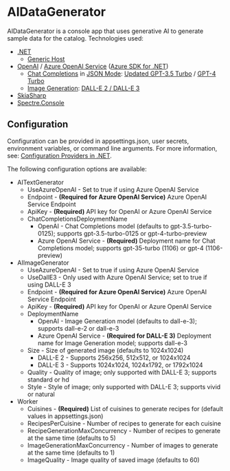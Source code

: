 # AIDataGenerator

AIDataGenerator is a console app that uses generative AI to generate sample data for the catalog. Technologies used:

- [.NET](https://dotnet.microsoft.com/)
    - [Generic Host](https://learn.microsoft.com/dotnet/core/extensions/generic-host)
- [OpenAI](https://openai.com/) / [Azure OpenAI Service](https://azure.microsoft.com/products/ai-services/openai-service/) ([Azure SDK for .NET](https://github.com/Azure/azure-sdk-for-net))
    - [Chat Completions](https://platform.openai.com/docs/guides/text-generation/chat-completions-api) in [JSON Mode](https://platform.openai.com/docs/guides/text-generation/json-mode): [Updated GPT-3.5 Turbo](https://platform.openai.com/docs/models/gpt-3-5) / [GPT-4 Turbo](https://platform.openai.com/docs/models/gpt-4-and-gpt-4-turbo)
    - [Image Generation](https://platform.openai.com/docs/guides/images): [DALL-E 2 / DALL-E 3](https://platform.openai.com/docs/models/dall-e)
- [SkiaSharp](https://github.com/mono/SkiaSharp)
- [Spectre.Console](https://spectreconsole.net/)

## Configuration

Configuration can be provided in appsettings.json, user secrets, environment variables, or command line arguments. For more information, see: [Configuration Providers in .NET](https://learn.microsoft.com/dotnet/core/extensions/configuration-providers).

The following configuration options are available:

- AITextGenerator
    - UseAzureOpenAI - Set to true if using Azure OpenAI Service
    - Endpoint - **(Required for Azure OpenAI Service)** Azure OpenAI Service Endpoint
    - ApiKey - **(Required)** API key for OpenAI or Azure OpenAI Service
    - ChatCompletionsDeploymentName
        - OpenAI - Chat Completions model (defaults to gpt-3.5-turbo-0125); supports gpt-3.5-turbo-0125 or gpt-4-turbo-preview
        - Azure OpenAI Service - **(Required)** Deployment name for Chat Completions model; supports gpt-35-turbo (1106) or gpt-4 (1106-preview)
- AIImageGenerator
    - UseAzureOpenAI - Set to true if using Azure OpenAI Service
    - UseDallE3 - Only used with Azure OpenAI Service; set to true if using DALL-E 3
    - Endpoint - **(Required for Azure OpenAI Service)** Azure OpenAI Service Endpoint
    - ApiKey - **(Required)** API key for OpenAI or Azure OpenAI Service
    - DeploymentName
        - OpenAI - Image Generation model (defaults to dall-e-3); supports dall-e-2 or dall-e-3
        - Azure OpenAI Service - **(Required for DALL-E 3)** Deployment name for Image Generation model; supports dall-e-3
    - Size - Size of generated image (defaults to 1024x1024)
        - DALL-E 2 - Supports 256x256, 512x512, or 1024x1024
        - DALL-E 3 - Supports 1024x1024, 1024x1792, or 1792x1024
    - Quality - Quality of image; only supported with DALL-E 3; supports standard or hd
    - Style - Style of image; only supported with DALL-E 3; supports vivid or natural
- Worker
    - Cuisines - **(Required)** List of cuisines to generate recipes for (default values in appsettings.json)
    - RecipesPerCuisine - Number of recipes to generate for each cuisine
    - RecipeGenerationMaxConcurrency - Number of recipes to generate at the same time (defaults to 5)
    - ImageGenerationMaxConcurrency - Number of images to generate at the same time (defaults to 1)
    - ImageQuality - Image quality of saved image (defaults to 60)
